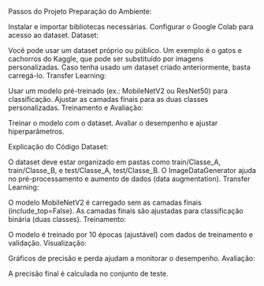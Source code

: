 Passos do Projeto
Preparação do Ambiente:

Instalar e importar bibliotecas necessárias.
Configurar o Google Colab para acesso ao dataset.
Dataset:

Você pode usar um dataset próprio ou público. Um exemplo é o gatos e cachorros do Kaggle, que pode ser substituído por imagens personalizadas.
Caso tenha usado um dataset criado anteriormente, basta carregá-lo.
Transfer Learning:

Usar um modelo pré-treinado (ex.: MobileNetV2 ou ResNet50) para classificação.
Ajustar as camadas finais para as duas classes personalizadas.
Treinamento e Avaliação:

Treinar o modelo com o dataset.
Avaliar o desempenho e ajustar hiperparâmetros.



Explicação do Código
Dataset:

O dataset deve estar organizado em pastas como train/Classe_A, train/Classe_B, e test/Classe_A, test/Classe_B.
O ImageDataGenerator ajuda no pré-processamento e aumento de dados (data augmentation).
Transfer Learning:

O modelo MobileNetV2 é carregado sem as camadas finais (include_top=False).
As camadas finais são ajustadas para classificação binária (duas classes).
Treinamento:

O modelo é treinado por 10 épocas (ajustável) com dados de treinamento e validação.
Visualização:

Gráficos de precisão e perda ajudam a monitorar o desempenho.
Avaliação:

A precisão final é calculada no conjunto de teste.
